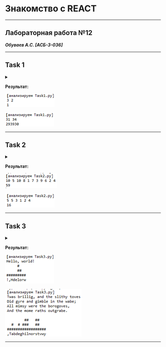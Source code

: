 ﻿# Знакомство с REACT
___________________________________________________
## Лабораторная работа №12
***Обуваев А.С. [АСБ-3-036]***
___________________________________________________


## Task 1
<details>
<summary></summary>

Дана прямоугольная доска $N*M$ (**N** строк и **M** столбцов).  
В левом верхнем углу находится шахматный конь Олег, которого необходимо переместить в правый нижний угол доски. 
В данной задаче конь может перемещаться на две клетки вниз и одну клетку вправо или на одну клетку вниз и две клетки вправо.

Необходимо определить, сколько существует различных маршрутов, ведущих из левого верхнего в правый нижний угол.

**Формат входных данных**  
Входной файл содержит два натуральных числа `N` и `M` $(1 \leq N, M \leq 50)$.

**Формат выходных данных**  
В выходной файл выведите единственное число — количество способов добраться конём до правого нижнего угла доски.

### Эталонное решение
Состоит из 12 строк кода и имеет алгоритмическую сложность $O(N * M)$

**Примеры ввода и вывода:**  
<table>
<tr><th>Ввод</th><th>Вывод</th></tr>
<tr>
  <td>

```
3 2
```

</td>
  <td> 

```
1
```

  </td>
</tr>
<tr>
  <td>

```
31 34
```

  </td>
  <td>

```
293930
```

  </td>

</tr>
</table>

#### Код
```python
def count_horse_paths(board_width: int, board_height: int):
    field = [[0 for _ in range(0, width)] for _ in range(0, height)]
    field[0][0] = 1
    for i in range(0, board_height):
        for j in range(0, board_width):
            for move_x, move_y in [(-1, -2), (-2, -1)]:
                field[i][j] += field[i + move_y][j + move_x] if (0 <= i + move_y < board_height) and (0 <= j + move_x < board_width) else 0
    return field[board_height - 1][board_width - 1]

if __name__ == '__main__':
    width, height = map(int, input().split())
    print(count_horse_paths(width, height))
```

</details>

**Результат:**

![](img/R1.1.png)

![](img/R1.2.png)
___________________________________________________


## Task 2
<details>
<summary></summary>

Олег очень любит занятия по программированию в университете. 
А еще больше он любит узнавать новые алгоритмы и структуры данных.
Для того, чтобы ему не было скучно на очередном занятии, преподаватель предложил придумать способ поиска медианы для последовательности 
**X** из **n** элементов.
Олег быстро нашел в сети нужный алгоритм и отчитался перед учителем. Тогда тот предложил усложнённую версию задачи: для каждого 
**i** от **1** до **n** нужно найти медиану среди первых **i** элементов последовательности 
**X**. В качестве результата преподаватель попросил сказать сумму найденных значений.

Медианой последовательности в случае нечётной длины **L** называется элемент, который будет равноудалён от концов последовательности, если ее отсортировать по возрастанию или убыванию 
(нетрудно сообразить, что этот элемент имеет номер $(L + 1) / 2$ в отсортированной последовательности, если номера считать с единицы). 
В случае чётной длины **L** медианой будем считать элемент, который окажется на месте $L/2$, если последовательность отсортировать по возрастанию.

**Формат входных данных**  
В первой строке входных данных записано число `N` $(1 \leq N \leq 100000)$. Во второй строке записаны `N` различных чисел $X_i(1 \leq X_i \leq 10^9)$

**Формат выходных данных**  
Выведите сумму найденных медианных значений.

### Эталонное решение  
Состоит из 19 строк кода и имеет алгоритмическую сложность $O(N * \log{N})$

<table>
<tr><th>Ввод</th><th>Вывод</th></tr>
<tr>
  <td>

```
10
5 10 8 1 7 3 9 6 2 4
```

</td>
  <td> 

```
59
```

  </td>
</tr>
<tr>
  <td>

```
5
5 3 1 2 4
```

  </td>
  <td>

```
16
```

  </td>

</tr>
</table>

#### Код
```python
from heapq import heappop, heappush

def subarrays_medians_sum(numbers: list):
    medians_sum = 0
    smallerHalf, largerHalf = [], []
    for number in numbers:
        heappush(smallerHalf, -number)
        heappush(largerHalf, -heappop(smallerHalf)) 
        if len(smallerHalf) < len(largerHalf):
            heappush(smallerHalf, -heappop(largerHalf))
        medians_sum += -smallerHalf[0]
    return medians_sum

if __name__ == '__main__':
    numbers = [int(number) for number in input().split()][1:]
    print(subarrays_medians_sum(numbers))
```

</details>

**Результат:**

![](img/R2.1.png)

![](img/R2.2.png)
___________________________________________________

## Task 3
<details>
<summary></summary>

Вовочка ломает систему безопасности Пентагона. 
Для этого ему понадобилось узнать, какие символы в секретных зашифрованных посланиях употребляются чаще других. 
Для удобства изучения Вовочка хочет получить графическое представление встречаемости символов. 
Поэтому он хочет построить гистограмму количества символов в сообщении. 
Гистограмма — это график, в котором каждому символу, встречающемуся в сообщении хотя бы один раз, соответствует столбик, 
высота которого пропорциональна количеству этих символов в сообщении.


**Формат входных данных**  
Входной файл содержит зашифрованный текст сообщения. 
Он содержит строчные и прописные латинские буквы, цифры, знаки препинания («.», «!», «?», «:», «-», «,», «;», «(», «)»), 
пробелы и переводы строк. Размер входного файла не превышает 10000 байт. 
Текст содержит хотя бы один непробельный символ. Все строки входного файла не длиннее 200 символов.
Для каждого символа c кроме пробелов и переводов строк выведите столбик из символов «#», количество которых должно быть равно количеству символов c в данном тексте. 
Под каждым столбиком напишите символ, соответствующий ему. Отформатируйте гистограмму так, чтобы нижние концы столбиков были на одной строке, первая строка 
и первый столбец были непустыми. Не отделяйте столбики друг от друга. Отсортируйте столбики в порядке увеличения кодов символов.

**Формат выходных данных**  
Для каждого символа c кроме пробелов и переводов строк выведите столбик из символов «#», 
количество которых должно быть равно количеству символов c в данном тексте. Под каждым столбиком напишите символ, соответствующий ему. 
Отформатируйте гистограмму так, чтобы нижние концы столбиков были на одной строке, первая строка и первый столбец были непустыми. 
Не отделяйте столбики друг от друга. Отсортируйте столбики в порядке увеличения кодов символов.

### Эталонное решение  
Состоит из 25 строк кода и имеет алгоритмическую сложность $O(N * \log{N})$

<table>
<tr><th>Ввод</th><th>Вывод</th></tr>
<tr>
  <td>

```
Hello, world!

```

</td>
  <td> 

```
     #   
     ##  
#########
!,Hdelorw

```

  </td>
</tr>
<tr>
  <td>

```
Twas brillig, and the slithy toves
Did gyre and gimble in the wabe;
All mimsy were the borogoves,
And the mome raths outgrabe.

```

  </td>
  <td>

```
         #              
         #              
         #              
         #              
         #              
         #         #    
         #  #      #    
      #  # ###  ####    
      ## ###### ####    
      ##############    
      ##############  ##
#  #  ############## ###
########################
,.;ADTabdeghilmnorstuvwy

```

  </td>

</tr>
</table>

#### Код
```python
def to_characters_histogram(text: str):
    chars = {}
    for char in filter(lambda char: not char.isspace(), text):
        chars.update({char : chars.get(char, 0) + 1})
    sorted_columns = sorted(chars.items())
    max_height = max(chars.values())
    sorted_text_columsn = "\n".join("".join(["#" if height <= column[1] else " " for column in sorted_columns]) for height in range(max_height, 0, -1))
    return sorted_text_columsn + "\n" + "".join([column[0] for column in sorted_columns])

if __name__ == '__main__':
    text = input()
    print(to_characters_histogram(text))
```

</details>

**Результат:**

![](img/R3.1.png)

![](img/R3.2.png)

___________________________________________________